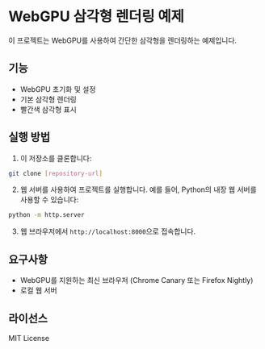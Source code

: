# WebGPU 삼각형 렌더링 예제

이 프로젝트는 WebGPU를 사용하여 간단한 삼각형을 렌더링하는 예제입니다.

## 기능

- WebGPU 초기화 및 설정
- 기본 삼각형 렌더링
- 빨간색 삼각형 표시

## 실행 방법

1. 이 저장소를 클론합니다:
```bash
git clone [repository-url]
```

2. 웹 서버를 사용하여 프로젝트를 실행합니다. 예를 들어, Python의 내장 웹 서버를 사용할 수 있습니다:
```bash
python -m http.server
```

3. 웹 브라우저에서 `http://localhost:8000`으로 접속합니다.

## 요구사항

- WebGPU를 지원하는 최신 브라우저 (Chrome Canary 또는 Firefox Nightly)
- 로컬 웹 서버

## 라이선스

MIT License 